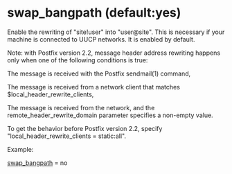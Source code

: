 # swap_bangpath (default:yes) 


Enable the rewriting of "site!user" into "user@site".  This is
necessary if your machine is connected to UUCP networks.  It is
enabled by default.


 Note: with Postfix version 2.2, message header address rewriting
happens only when one of the following conditions is true: 



 The message is received with the Postfix sendmail(1) command,

 The message is received from a network client that matches
$local_header_rewrite_clients,

 The message is received from the network, and the
remote_header_rewrite_domain parameter specifies a non-empty value.



 To get the behavior before Postfix version 2.2, specify
"local_header_rewrite_clients = static:all". 


Example:



<a href="postconf.5.html#swap_bangpath">swap_bangpath</a> = no




